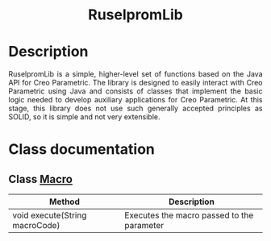 <h1 align="center">RuselpromLib</h1>
 
# Description
<div style="text-align: justify ">RuselpromLib is a simple, higher-level set of functions based on the Java API for Creo Parametric. The library is designed to easily interact with Creo Parametric using Java and consists of classes that implement the basic logic needed to develop auxiliary applications for Creo Parametric.
At this stage, this library does not use such generally accepted principles as SOLID, so it is simple and not very extensible.</div>

# Class documentation
## Class [Macro](src/main/java/ru/ruselprom/lib/base/Macro.java) 
| Method        | Description                                          | 
| ------------- | -------------------------------------------------- | 
|void execute(String macroCode)|Executes the macro passed to the parameter|
